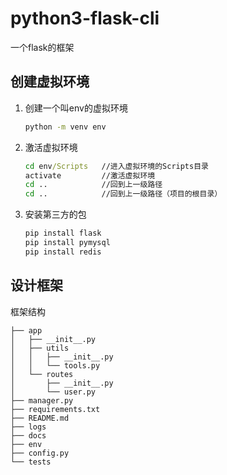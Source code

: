 # python3-flask-cli
一个flask的框架
## 创建虚拟环境
1. 创建一个叫env的虚拟环境
    ```cmd
    python -m venv env
    ```
2. 激活虚拟环境
    ```cmd
    cd env/Scripts   //进入虚拟环境的Scripts目录
    activate         //激活虚拟环境
    cd ..            //回到上一级路径
    cd ..            //回到上一级路径（项目的根目录）
    ```
3. 安装第三方的包
    ```cmd
    pip install flask
    pip install pymysql
    pip install redis
    ```
## 设计框架
框架结构
```
├── app
│   ├── __init__.py
│   ├── utils
│   │   ├── __init__.py
│   │   └── tools.py
│   └── routes
│       ├── __init__.py
│       └── user.py
├── manager.py
├── requirements.txt
├── README.md
├── logs
├── docs
├── env
├── config.py
└── tests

```